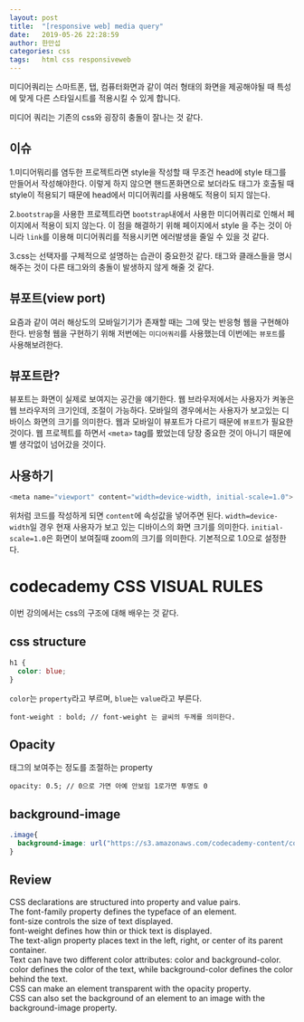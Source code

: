 ```yaml
---
layout: post
title:  "[responsive web] media query"
date:   2019-05-26 22:28:59
author: 한만섭
categories: css
tags:	html css responsiveweb
---
```


미디어쿼리는 스마트폰, 탭, 컴퓨터화면과 같이 여러 형태의 화면을 제공해야될 때 특성에 맞게 다른 스타일시트를 적용시킬 수 있게 합니다. 

미디어 쿼리는 기존의 css와 굉장히 충돌이 잘나는 것 같다. 

## 이슈

1.미디어뭐리를 염두한 프로젝트라면 style을 작성할 때 무조건 head에 style 태그를 만들어서 작성해야한다. 이렇게 하지 않으면 핸드폰화면으로 보더라도
태그가 호출될 때 style이 적용되기 때문에 head에서 미디어쿼리를 사용해도 적용이 되지 않는다. 

2.`bootstrap`을 사용한 프로젝트라면 `bootstrap`내에서 사용한 미디어쿼리로 인해서 페이지에서 적용이 되지 않는다. 
이 점을 해결하기 위해 페이지에서 style 을 주는 것이 아니라 `link`를 이용해 미디어쿼리를 적용시키면 에러발생을 줄일 수 있을 것 같다. 

3.css는 선택자를 구체적으로 설명하는 습관이 중요한것 같다.  태그와 클래스들을 명시해주는 것이 다른 태그와의 충돌이 발생하지 않게 해줄 것 같다. 



## 뷰포트(view port)

요즘과 같이 여러 해상도의 모바일기기가 존재할 때는 그에 맞는 반응형 웹을 구현해야 한다. 
반응형 웹을 구현하기 위해 저번에는 `미디어쿼리`를 사용했는데 이번에는 `뷰포트`를 사용해보려한다.


## 뷰포트란?

뷰포트는 화면이 실제로 보여지는 공간을 얘기한다. 웹 브라우저에서는 사용자가 켜놓은 웹 브라우저의 크기인데, 조절이 가능하다.
모바일의 경우에서는 사용자가 보고있는 디바이스 화면의 크기를 의미한다. 웹과 모바일이 뷰포트가 다르기 때문에 `뷰포트`가 필요한 것이다.
웹 프로젝트를 하면서  `<meta>` tag를 봤었는데 당장 중요한 것이 아니기 때문에 별 생각없이 넘어갔을 것이다. 

## 사용하기 

```javascript
<meta name="viewport" content="width=device-width, initial-scale=1.0">
```

위처럼 코드를 작성하게 되면 `content`에 속성값을 넣어주면 된다.
`width=device-width`일 경우 현재 사용자가 보고 있는 디바이스의 화면 크기를 의미한다.
`initial-scale=1.0`은 화면이 보여질때 zoom의 크기를 의미한다. 기본적으로 1.0으로 설정한다. 

# codecademy CSS VISUAL RULES

이번 강의에서는 css의 구조에 대해 배우는 것 같다. 

## css structure

```css
h1 {
  color: blue;
}
```

`color`는 `property`라고 부르며, `blue`는 `value`라고 부른다. 


```
font-weight : bold; // font-weight 는 글씨의 두께를 의미한다.
```

## Opacity

태그의 보여주는 정도를 조절하는 property
```
opacity: 0.5; // 0으로 가면 아예 안보임 1로가면 투명도 0  
```

## background-image

```css
.image{
  background-image: url("https://s3.amazonaws.com/codecademy-content/courses/freelance-1/unit-2/soccer.jpeg");
}
```


## Review

CSS declarations are structured into property and value pairs.  
The font-family property defines the typeface of an element.  
font-size controls the size of text displayed.  
font-weight defines how thin or thick text is displayed.  
The text-align property places text in the left, right, or center of its parent container.  
Text can have two different color attributes: color and background-color. color defines the color of the text, while background-color defines the color behind the text.  
CSS can make an element transparent with the opacity property.    
CSS can also set the background of an element to an image with the background-image property.  

